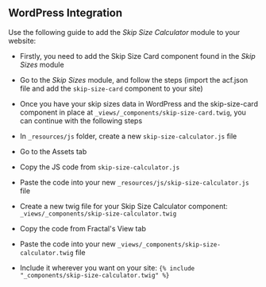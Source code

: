 ## WordPress Integration

Use the following guide to add the *Skip Size Calculator* module to your website:

- Firstly, you need to add the Skip Size Card component found in the *Skip Sizes* module

- Go to the *Skip Sizes* module, and follow the steps (import the acf.json file and add the `skip-size-card` component to your site)

- Once you have your skip sizes data in WordPress and the skip-size-card component in place at `_views/_components/skip-size-card.twig`, you can continue with the following steps

- In `_resources/js` folder, create a new `skip-size-calculator.js` file

- Go to the Assets tab

- Copy the JS code from `skip-size-calculator.js`

- Paste the code into your new `_resources/js/skip-size-calculator.js` file

- Create a new twig file for your Skip Size Calculator component: `_views/_components/skip-size-calculator.twig`

- Copy the code from Fractal's View tab

- Paste the code into your new `_views/_components/skip-size-calculator.twig` file

- Include it wherever you want on your site: `{% include "_components/skip-size-calculator.twig" %}`